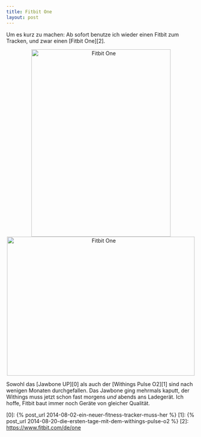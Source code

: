 ```yaml
---
title: Fitbit One
layout: post
---
```


Um es kurz zu machen: Ab sofort benutze ich wieder einen Fitbit zum Tracken, und zwar einen [Fitbit One][2].

<center><a href="https://www.flickr.com/photos/cringe/16829478190" title="Fitbit One by Carsten Ringe, on Flickr"><img src="https://farm8.staticflickr.com/7617/16829478190_eb955ee44f.jpg" width="371" height="500" alt="Fitbit One"></a>
<a href="https://www.flickr.com/photos/cringe/16394584204" title="Fitbit One by Carsten Ringe, on Flickr"><img src="https://farm9.staticflickr.com/8732/16394584204_5b4be479bf.jpg" width="500" height="371" alt="Fitbit One"></a></center>

Sowohl das [Jawbone UP][0] als auch der [Withings Pulse O2][1] sind nach wenigen Monaten durchgefallen. Das Jawbone ging mehrmals kaputt, der Withings muss jetzt schon fast morgens *und* abends ans Ladegerät. Ich hoffe, Fitbit baut immer noch Geräte von gleicher Qualität.

[0]: {% post_url 2014-08-02-ein-neuer-fitness-tracker-muss-her %}
[1]: {% post_url 2014-08-20-die-ersten-tage-mit-dem-withings-pulse-o2 %}
[2]: https://www.fitbit.com/de/one

